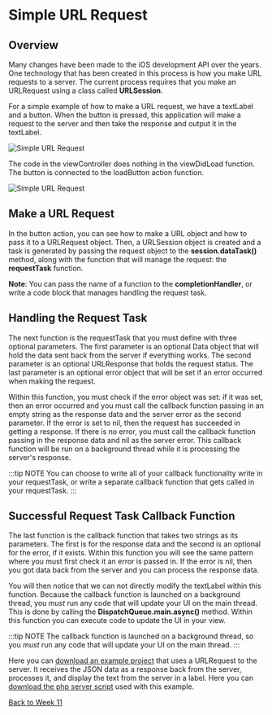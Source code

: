 # Simple URL Request

## Overview

Many changes have been made to the iOS development API over the years. One technology that has been created in this process is how you make URL requests to a server. The current process requires that you make an URLRequest using a class called **URLSession**.

For a simple example of how to make a URL request, we have a textLabel and a button. When the button is pressed, this application will make a request to the server and then take the response and output it in the textLabel.

![Simple URL Request](/F2020/assets/img/SimpleURLRequest_1.png)

The code in the viewController does nothing in the viewDidLoad function. The button is connected to the loadButton action function.

![Simple URL Request](/F2020/assets/img/SimpleURLRequest_2.png)

## Make a URL Request

In the button action, you can see how to make a URL object and how to pass it to a URLRequest object. Then, a URLSession object is created and a task is generated by passing the request object to the **session.dataTask()** method, along with the function that will manage the request: the **requestTask** function.

**Note**: You can pass the name of a function to the **completionHandler**, or write a code block that manages handling the request task.

## Handling the Request Task

The next function is the requestTask that you must define with three optional parameters. The first parameter is an optional Data object that will hold the data sent back from the server if everything works. The second parameter is an optional URLResponse that holds the request status. The last parameter is an optional error object that will be set if an error occurred when making the request.

Within this function, you must check if the error object was set: if it was set, then an error occurred and you must call the callback function passing in an empty string as the response data and the server error as the second parameter. If the error is set to nil, then the request has succeeded in getting a response. If there is no error, you must call the callback function passing in the response data and nil as the server error. This callback function will be run on a background thread while it is processing the server's response.

:::tip NOTE
You can choose to write all of your callback functionality write in your requestTask, or write a separate callback function that gets called in your requestTask.
:::

## Successful Request Task Callback Function

The last function is the callback function that takes two strings as its parameters. The first is for the response data and the second is an optional for the error, if it exists. Within this function you will see the same pattern where you must first check it an error is passed in. If the error is nil, then you got data back from the server and you can process the response data.

You will then notice that we can not directly modify the textLabel within this function. Because the callback function is launched on a background thread, you *must* run any code that will update your UI on the main thread.  This is done by calling the **DispatchQueue.main.async()** method. Within this function you can execute code to update the UI in your view.

:::tip NOTE
The callback function is launched on a background thread, so you *must* run any code that will update your UI on the main thread.
:::

Here you can  [download an example project](/F2020/assets/downloads/SimpleURLRequest.zip) that uses a URLRequest to the server.  It receives the JSON data as a response back from the server, processes it, and display the text from the server in a label.  Here you can  [download the php server script](/F2020/assets/downloads/SimpleURLRequestServer.zip)   used with this example.

[Back to Week 11](./index.md#during-class)
